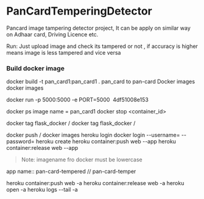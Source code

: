 # PanCardTemperingDetector
Pancard image tampering detector project, It can be apply on similar way on Adhaar card, Driving Licence etc.

Run: Just upload image and check its tampered or not ,
if accuracy is higher means image is less tampered and vice versa
### Build docker image 

docker build -t pan_card1:pan_card1 .
pan_card to pan-card Docker images
docker images 

docker run -p 5000:5000 -e PORT=5000 <image id> 4df51008e153

docker ps 
image name = pan_card1
docker stop <container_id> 

docker tag flask_docker <your-docker-hub-username>/<flask-docker>
docker tag flask_docker <your-docker-hub-username>/<flask-docker>


docker push <your-docker-hub-username>/<flask-docker>
docker images
heroku login
docker login --username=<your-username> --password=<your-password>
heroku create <app-name>
heroku container:push web --app <app-name>
heroku container:release web --app <app-name>
> Note: imagename fro docker must be lowercase

app name:: pan-card-tempered // pan-card-temper

heroku container:push web -a <name heroku app>
heroku container:release web -a <name heroku app>
heroku open -a <name heroku app>
heroku logs --tail -a <name heroku app>